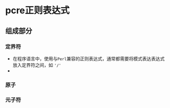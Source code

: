 # pcre正则表达式
## 组成部分
### 定界符
* 在程序语言中，使用与`Perl`兼容的正则表达式，通常都需要将模式表达表达式放入定界符之间，如 `'/'`
* 
### 原子
### 元子符